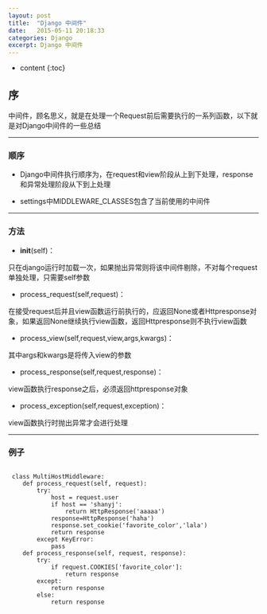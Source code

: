 ```yaml
---
layout: post
title:  "Django 中间件"
date:   2015-05-11 20:18:33
categories: Django
excerpt: Django 中间件
---
```


* content
{:toc}


## 序

中间件，顾名思义，就是在处理一个Request前后需要执行的一系列函数，以下就是对Django中间件的一些总结

---

### 顺序

 * Django中间件执行顺序为，在request和view阶段从上到下处理，response和异常处理阶段从下到上处理

 * settings中MIDDLEWARE_CLASSES包含了当前使用的中间件

---

### 方法

 * __init__(self)：

 只在django运行时加载一次，如果抛出异常则将该中间件剔除，不对每个request单独处理，只需要self参数

 * process_request(self,request)：

 在接受request后并且view函数运行前执行的，应返回None或者Httpresponse对象，如果返回None继续执行view函数，返回Httpresponse则不执行view函数

 * process_view(self,request,view,args,kwargs)：

 其中args和kwargs是将传入view的参数

 * process_response(self,request,response)：

 view函数执行response之后，必须返回httpresponse对象

 * process_exception(self,request,exception)：

 view函数执行时抛出异常才会进行处理

---

### 例子

 <pre><code>
 class MultiHostMiddleware:
    def process_request(self, request):
        try:
            host = request.user
            if host == 'shanyj':
                return HttpResponse('aaaaa')
            response=HttpResponse('haha')
            response.set_cookie('favorite_color','lala')
            return response
        except KeyError:
            pass
    def process_response(self, request, response):
        try:
            if request.COOKIES['favorite_color']:
                return response
        except:
            return response
        else:
            return response
 </code></pre>